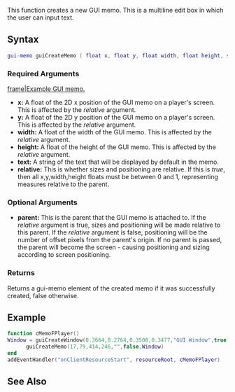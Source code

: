 This function creates a new GUI memo. This is a multiline edit box in which the user can input text.

Syntax
------

``` lua
gui-memo guiCreateMemo ( float x, float y, float width, float height, string text, bool relative, [element parent = nil] )
```

### Required Arguments

[frame|Example GUI memo.](/Image:Gui-memo.png.md "wikilink")

-   **x:** A float of the 2D x position of the GUI memo on a player's screen. This is affected by the *relative* argument.
-   **y:** A float of the 2D y position of the GUI memo on a player's screen. This is affected by the *relative* argument.
-   **width:** A float of the width of the GUI memo. This is affected by the *relative* argument.
-   **height:** A float of the height of the GUI memo. This is affected by the *relative* argument.
-   **text:** A string of the text that will be displayed by default in the memo.
-   **relative:** This is whether sizes and positioning are relative. If this is *true*, then all x,y,width,height floats must be between 0 and 1, representing measures relative to the parent.

### Optional Arguments

-   **parent:** This is the parent that the GUI memo is attached to. If the *relative* argument is true, sizes and positioning will be made relative to this parent. If the *relative* argument is false, positioning will be the number of offset pixels from the parent's origin. If no parent is passed, the parent will become the screen - causing positioning and sizing according to screen positioning.

### Returns

Returns a gui-memo element of the created memo if it was successfully created, false otherwise.

Example
-------

``` lua
function cMemoFPlayer()
Window = guiCreateWindow(0.3664,0.2764,0.3508,0.3477,"GUI Window",true)
      guiCreateMemo(17,79,414,246,"",false,Window)
end
addEventHandler("onClientResourceStart", resourceRoot, cMemoFPlayer)
```

See Also
--------
